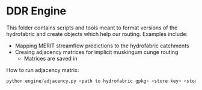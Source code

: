 # DDR Engine

This folder contains scripts and tools meant to format versions of the hydrofabric and create objects which help our routing. Examples include:
- Mapping MERIT streamflow predictions to the hydrofabric catchments
- Creaing adjacency matrices for implicit muskingum cunge routing 
  - Matrices are saved in 

How to run adjacency matrix:
```python 
python engine/adjacency.py <path to hydrofabric gpkg> <store key> <store path>
```
